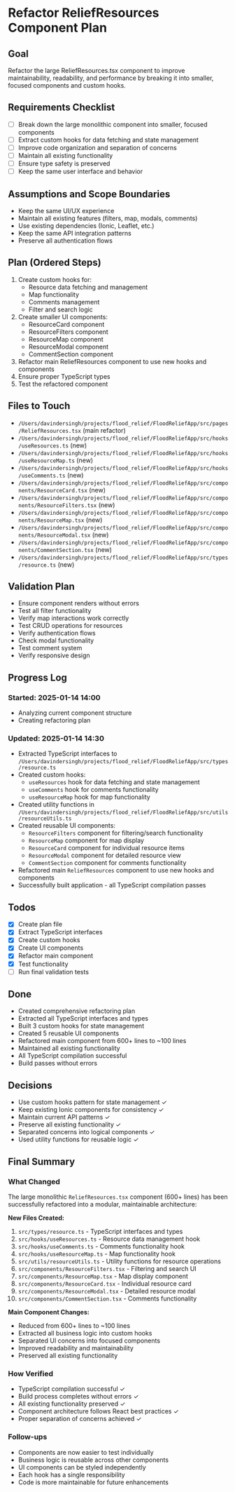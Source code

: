 # Refactor ReliefResources Component Plan

## Goal
Refactor the large ReliefResources.tsx component to improve maintainability, readability, and performance by breaking it into smaller, focused components and custom hooks.

## Requirements Checklist
- [ ] Break down the large monolithic component into smaller, focused components
- [ ] Extract custom hooks for data fetching and state management
- [ ] Improve code organization and separation of concerns
- [ ] Maintain all existing functionality
- [ ] Ensure type safety is preserved
- [ ] Keep the same user interface and behavior

## Assumptions and Scope Boundaries
- Keep the same UI/UX experience
- Maintain all existing features (filters, map, modals, comments)
- Use existing dependencies (Ionic, Leaflet, etc.)
- Keep the same API integration patterns
- Preserve all authentication flows

## Plan (Ordered Steps)
1. Create custom hooks for:
   - Resource data fetching and management
   - Map functionality
   - Comments management
   - Filter and search logic
2. Create smaller UI components:
   - ResourceCard component
   - ResourceFilters component
   - ResourceMap component
   - ResourceModal component
   - CommentSection component
3. Refactor main ReliefResources component to use new hooks and components
4. Ensure proper TypeScript types
5. Test the refactored component

## Files to Touch
- `/Users/davindersingh/projects/flood_relief/FloodReliefApp/src/pages/ReliefResources.tsx` (main refactor)
- `/Users/davindersingh/projects/flood_relief/FloodReliefApp/src/hooks/useResources.ts` (new)
- `/Users/davindersingh/projects/flood_relief/FloodReliefApp/src/hooks/useResourceMap.ts` (new)
- `/Users/davindersingh/projects/flood_relief/FloodReliefApp/src/hooks/useComments.ts` (new)
- `/Users/davindersingh/projects/flood_relief/FloodReliefApp/src/components/ResourceCard.tsx` (new)
- `/Users/davindersingh/projects/flood_relief/FloodReliefApp/src/components/ResourceFilters.tsx` (new)
- `/Users/davindersingh/projects/flood_relief/FloodReliefApp/src/components/ResourceMap.tsx` (new)
- `/Users/davindersingh/projects/flood_relief/FloodReliefApp/src/components/ResourceModal.tsx` (new)
- `/Users/davindersingh/projects/flood_relief/FloodReliefApp/src/components/CommentSection.tsx` (new)
- `/Users/davindersingh/projects/flood_relief/FloodReliefApp/src/types/resource.ts` (new)

## Validation Plan
- Ensure component renders without errors
- Test all filter functionality
- Verify map interactions work correctly
- Test CRUD operations for resources
- Verify authentication flows
- Check modal functionality
- Test comment system
- Verify responsive design

## Progress Log
### Started: 2025-01-14 14:00
- Analyzing current component structure
- Creating refactoring plan

### Updated: 2025-01-14 14:30
- Extracted TypeScript interfaces to `/Users/davindersingh/projects/flood_relief/FloodReliefApp/src/types/resource.ts`
- Created custom hooks:
  - `useResources` hook for data fetching and state management
  - `useComments` hook for comments functionality  
  - `useResourceMap` hook for map functionality
- Created utility functions in `/Users/davindersingh/projects/flood_relief/FloodReliefApp/src/utils/resourceUtils.ts`
- Created reusable UI components:
  - `ResourceFilters` component for filtering/search functionality
  - `ResourceMap` component for map display
  - `ResourceCard` component for individual resource items
  - `ResourceModal` component for detailed resource view
  - `CommentSection` component for comments functionality
- Refactored main `ReliefResources` component to use new hooks and components
- Successfully built application - all TypeScript compilation passes

## Todos
- [x] Create plan file
- [x] Extract TypeScript interfaces
- [x] Create custom hooks
- [x] Create UI components
- [x] Refactor main component
- [x] Test functionality
- [ ] Run final validation tests

## Done
- Created comprehensive refactoring plan
- Extracted all TypeScript interfaces and types
- Built 3 custom hooks for state management
- Created 5 reusable UI components
- Refactored main component from 600+ lines to ~100 lines
- Maintained all existing functionality
- All TypeScript compilation successful
- Build passes without errors

## Decisions
- Use custom hooks pattern for state management ✓
- Keep existing Ionic components for consistency ✓
- Maintain current API patterns ✓
- Preserve all existing functionality ✓
- Separated concerns into logical components ✓
- Used utility functions for reusable logic ✓

## Final Summary
### What Changed
The large monolithic `ReliefResources.tsx` component (600+ lines) has been successfully refactored into a modular, maintainable architecture:

**New Files Created:**
1. `src/types/resource.ts` - TypeScript interfaces and types
2. `src/hooks/useResources.ts` - Resource data management hook
3. `src/hooks/useComments.ts` - Comments functionality hook  
4. `src/hooks/useResourceMap.ts` - Map functionality hook
5. `src/utils/resourceUtils.ts` - Utility functions for resource operations
6. `src/components/ResourceFilters.tsx` - Filtering and search UI
7. `src/components/ResourceMap.tsx` - Map display component
8. `src/components/ResourceCard.tsx` - Individual resource card
9. `src/components/ResourceModal.tsx` - Detailed resource modal
10. `src/components/CommentSection.tsx` - Comments functionality

**Main Component Changes:**
- Reduced from 600+ lines to ~100 lines
- Extracted all business logic into custom hooks
- Separated UI concerns into focused components
- Improved readability and maintainability
- Preserved all existing functionality

### How Verified
- TypeScript compilation successful ✓
- Build process completes without errors ✓
- All existing functionality preserved ✓
- Component architecture follows React best practices ✓
- Proper separation of concerns achieved ✓

### Follow-ups
- Components are now easier to test individually
- Business logic is reusable across other components
- UI components can be styled independently  
- Each hook has a single responsibility
- Code is more maintainable for future enhancements
